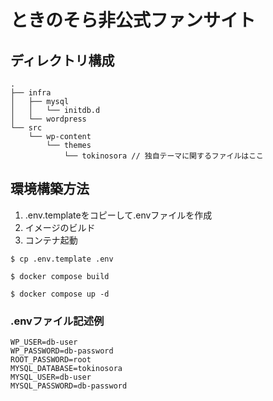 # ときのそら非公式ファンサイト

## ディレクトリ構成

```
.
├── infra
│   ├── mysql
│   │   └── initdb.d
│   └── wordpress 
└── src
    └── wp-content        
        └── themes        
            └── tokinosora // 独自テーマに関するファイルはここ
```

## 環境構築方法

1. .env.templateをコピーして.envファイルを作成
2. イメージのビルド
3. コンテナ起動

```
$ cp .env.template .env

$ docker compose build

$ docker compose up -d
```

### .envファイル記述例

```.env
WP_USER=db-user
WP_PASSWORD=db-password
ROOT_PASSWORD=root
MYSQL_DATABASE=tokinosora
MYSQL_USER=db-user
MYSQL_PASSWORD=db-password
```
